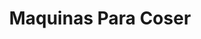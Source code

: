 ---
title: "Maquinas Para Coser"
url: /ciudad-autonoma-de-buenos-aires/maquinas-para-coser/
shop: Textil
---